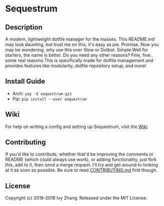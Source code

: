 # Sequestrum
## Description
A modern, lightweight dotfile manager for the masses. This README.md may look daunting, but trust me on this, it's easy as pie.
Promise. Now you may be wondering, why use this over Stow or Dotbot. Simple.Well for starters, the name is better. Do you need any
other reasons? Fine, fine.. some real reasons.This is specifically made for dotfile management and provides features like modularity, 
dotfile repository setup, and more!

## Install Guide
- Arch: `yay -S sequestrum-git`
- Pip: `pip install --user sequestrum`

## Wiki
For help on writing a config and setting up Sequestrum, visit the [Wiki](https://github.com/iiPlasma/sequestrum/wiki)

## Contributing
If you'd like to contribute, whether that'd be improving the comments or README (which could always use work), or adding functionality,
just fork this, add to it, then send a merge request. I'll try and get around to looking at it as soon as possible.
Be sure to read [CONTRIBUTING.md](CONTRIBUTING.md) first though.

## License
Copyright (c) 2018-2018 Ivy Zhang. Released under the MIT License.
